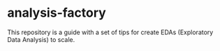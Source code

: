# analysis-factory
This repository is a guide with a set of tips for create EDAs (Exploratory Data Analysis) to scale.
